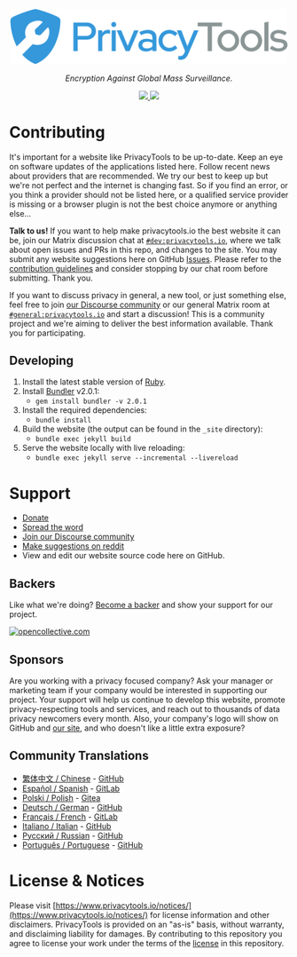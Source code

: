 <div align="center">
<a href="https://www.privacytools.io">
	<img src="assets/img/svg/layout/brand/horizontal.svg" width="500px" alt="PrivacyTools" />
</a>
<p>
	<em>Encryption Against Global Mass Surveillance.</em>
</p>
<a href="https://opencollective.com/privacytools#support">
	<img src="https://opencollective.com/privacytools/tiers/badge.svg">
</a>
<a href="https://app.netlify.com/sites/privacytools-io/deploys">
	<img src="https://api.netlify.com/api/v1/badges/afd98777-c205-4928-a301-f57a1448113f/deploy-status">
</a>
</div>

# Contributing

It's important for a website like PrivacyTools to be up-to-date. Keep an eye on software updates of the applications listed here. Follow recent news about providers that are recommended. We try our best to keep up but we're not perfect and the internet is changing fast. So if you find an error, or you think a provider should not be listed here, or a qualified service provider is missing or a browser plugin is not the best choice anymore or anything else...

**Talk to us!** If you want to help make privacytools.io the best website it can be, join our Matrix discussion chat at [`#dev:privacytools.io`](https://matrix.to/#/#dev:privacytools.io), where we talk about open issues and PRs in this repo, and changes to the site. You may submit any website suggestions here on GitHub [Issues](https://github.com/privacytools/privacytools.io/issues). Please refer to the [contribution guidelines](.github/CONTRIBUTING.md) and consider stopping by our chat room before submitting. Thank you.

If you want to discuss privacy in general, a new tool, or just something else, feel free to join [our Discourse community](https://forum.privacytools.io/) or our general Matrix room at [`#general:privacytools.io`](https://matrix.to/#/#general:privacytools.io) and start a discussion! This is a community project and we're aiming to deliver the best information available. Thank you for participating.

## Developing

1. Install the latest stable version of [Ruby](https://www.ruby-lang.org/en/downloads/).
1. Install [Bundler](https://bundler.io/) v2.0.1:
	* `gem install bundler -v 2.0.1`
1. Install the required dependencies:
	* `bundle install`
1. Build the website (the output can be found in the `_site` directory):
	* `bundle exec jekyll build`
1. Serve the website locally with live reloading:
	* `bundle exec jekyll serve --incremental --livereload`

# Support

- [Donate](https://www.privacytools.io/sponsors/)
- [Spread the word](https://www.privacytools.io/#participate)
- [Join our Discourse community](https://forum.privacytools.io/)
- [Make suggestions on reddit](https://www.reddit.com/r/privacytoolsIO/)
- View and edit our website source code here on GitHub.

## Backers

Like what we're doing? [Become a backer](https://opencollective.com/privacytools) and show your support for our project.

<a href="https://opencollective.com/privacytools">
	<img src="https://opencollective.com/privacytools/tiers/sponsor.svg?avatarHeight=64&width=890" height="64px" width="890px" alt="opencollective.com" />
</a>

## Sponsors

Are you working with a privacy focused company? Ask your manager or marketing team if your company would be interested in supporting our project. Your support will help us continue to develop this website, promote privacy-respecting tools and services, and reach out to thousands of data privacy newcomers every month. Also, your company's logo will show on GitHub and [our site](https://www.privacytools.io/sponsors/), and who doesn't like a little extra exposure?

## Community Translations
- [繁体中文 / Chinese](https://privacytools.twngo.xyz/) - [GitHub](https://github.com/twngo/privacytools-zh)
- [Español / Spanish](https://victorhck.gitlab.io/privacytools-es/) - [GitLab](https://gitlab.com/victorhck/privacytools-es)
- [Polski / Polish](https://pl.privacytools.io) - [Gitea](https://git.privacytools.io/pl-privacytoolsIO/pl.privacytools.io)
- [Deutsch / German](https://privacytools.it-sec.rocks/) - [GitHub](https://github.com/Anon215/privacytools.it-sec.rocks)
- [Français / French](https://privacytools.dreads-unlock.fr/) - [GitLab](https://gitlab.com/Booteille/privacytools)
- [Italiano / Italian](https://privacytools-it.github.io/) - [GitHub](https://github.com/privacytools-it/privacytools-it.github.io)
- [Русский / Russian](https://privacytools.ru) - [GitHub](https://github.com/c0rdis/privacytools.ru)
- [Português / Portuguese](https://www.privacidade.digital/) - [GitHub](https://github.com/PrivacidadeDigital/privacidade.digital)

# License & Notices

Please visit [https://www.privacytools.io/notices/](https://www.privacytools.io/notices/) for license information and other disclaimers. PrivacyTools is provided on an "as-is" basis, without warranty, and disclaiming liability for damages. By contributing to this repository you agree to license your work under the terms of the [license](https://github.com/privacytools/privacytools.io/blob/master/LICENSE.txt) in this repository.
